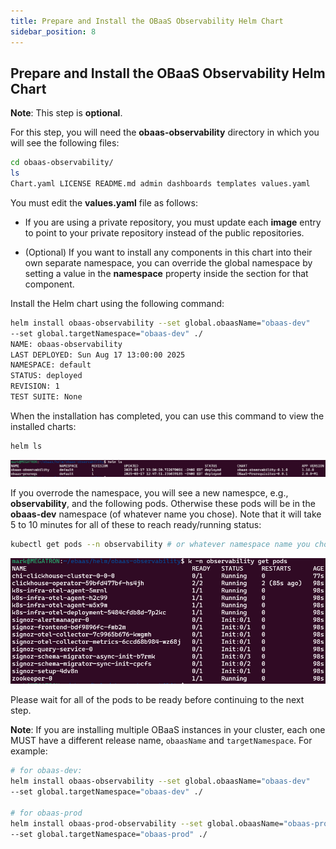 ```yaml
---
title: Prepare and Install the OBaaS Observability Helm Chart
sidebar_position: 8
---
```

## Prepare and Install the OBaaS Observability Helm Chart

**Note**: This step is **optional**.

For this step, you will need the **obaas-observability** directory in
which you will see the following files:

```bash
cd obaas-observability/
ls
Chart.yaml LICENSE README.md admin dashboards templates values.yaml
```

You must edit the **values.yaml** file as follows:

- If you are using a private repository, you must update each
    **image** entry to point to your private repository instead of the
    public repositories.

- (Optional) If you want to install any components in this chart into
    their own separate namespace, you can override the global namespace
    by setting a value in the **namespace** property inside the section
    for that component.

Install the Helm chart using the following command:

```bash
helm install obaas-observability --set global.obaasName="obaas-dev"
--set global.targetNamespace="obaas-dev" ./
NAME: obaas-observability
LAST DEPLOYED: Sun Aug 17 13:00:00 2025
NAMESPACE: default
STATUS: deployed
REVISION: 1
TEST SUITE: None
```

When the installation has completed, you can use this command to view the installed charts:

```bash
helm ls
```

![helm](media/image3.png)

If you overrode the namespace, you will see a new namespce, e.g., **observability**, and the following pods. Otherwise these pods will be in the **obaas-dev** namespace (of whatever name you chose). Note that it will take 5 to 10 minutes for all of these to reach ready/running status:

```bash
kubectl get pods --n observability # or whatever namespace name you chose
```

![Observability Pods](media/image4.png)

Please wait for all of the pods to be ready before continuing to the next step.

**Note**: If you are installing multiple OBaaS instances in your cluster, each one MUST have a different release name, `obaasName` and `targetNamespace`.  For example:

```bash
# for obaas-dev:
helm install obaas-observability --set global.obaasName="obaas-dev"
--set global.targetNamespace="obaas-dev" ./

# for obaas-prod
helm install obaas-prod-observability --set global.obaasName="obaas-prod"
--set global.targetNamespace="obaas-prod" ./
```
